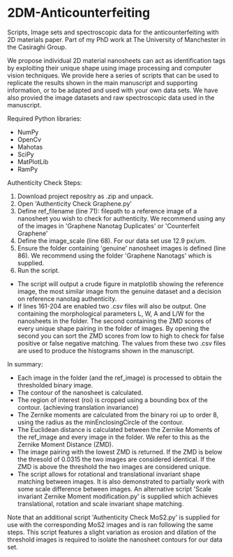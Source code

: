 # 2DM-Anticounterfeiting
Scripts, Image sets and spectroscopic data for the anticounterfeiting with 2D materials paper. Part of my PhD work at The University of Manchester in the Casiraghi Group.

We propose individual 2D material nanosheets can act as identification tags by exploiting their unique shape using image processing and computer vision techniques. We provide here a series of scripts that can be used to replicate the results shown in the main manuscript and supporting information, or to be adapted and used with your own data sets. We have also provied the image datasets and raw spectroscopic data used in the manuscript.

Required Python libraries:
* NumPy
* OpenCv
* Mahotas
* SciPy
* MatPlotLib
* RamPy

Authenticity Check Steps:
1. Download project repositry as .zip and unpack.
2. Open 'Authenticity Check Graphene.py'
3. Define ref_filename (line 71): filepath to a reference image of a nanosheet you wish to check for authenticity. We recommend using any of the images in 'Graphene Nanotag Duplicates' or 'Counterfeit Graphene'
4. Define the image_scale (line 68). For our data set use 12.9 px/um.
5. Ensure the folder containing 'genuine' nanosheet images is defined (line 86). We recommend using the folder 'Graphene Nanotags' which is supplied.
6. Run the script.

- The script will output a crude figure in matplotlib showing the reference image, the most similar image from the genuine dataset and a decision on reference nanotag authenticity. 
- If lines 161-204 are enabled two .csv files will also be output. One containing the morphological parameters L, W, A and L/W for the nanosheets in the folder. The second containing the ZMD scores of every unique shape pairing in the folder of images. By opening the second you can sort the ZMD scores from low to high to check for false positive or false negative matching. The values from these two .csv files are used to produce the histograms shown in the manuscript.

In summary:
* Each image in the folder (and the ref_image) is processed to obtain the thresholded binary image.
* The contour of the nanosheet is calculated.
* The region of interest (roi) is cropped using a bounding box of the contour. (achieving translation invariance)
* The Zernike moments are calculated from the binary roi up to order 8, using the radius as the minEnclosingCircle of the contour.
* The Euclidean distance is calculated between the Zernike Moments of the ref_image and every image in the folder. We refer to this as the Zernike Moment Distance (ZMD).
* The image pairing with the lowest ZMD is returned. If the ZMD is below the thresold of 0.0315 the two images are considered identical. If the ZMD is above the threshold the two images are considered unique.
* The script allows for rotational and translational invariant shape matching between images. It is also demonstrated to partially work with some scale difference between images. An alternative script 'Scale invariant Zernike Moment modification.py' is supplied which achieves translational, rotation and scale invariant shape matching.

Note that an additional script 'Authenticity Check MoS2.py' is supplied for use with the corresponding MoS2 images and is ran following the same steps. This script features a slight variation as erosion and dilation of the threshold images is required to isolate the nanosheet contours for our data set.


